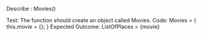 Describe : Movies()

Test: The function should create an object called Movies.
Code: Movies = { this.movie = {}; }
Expected Outcome: ListOfPlaces = {movie}